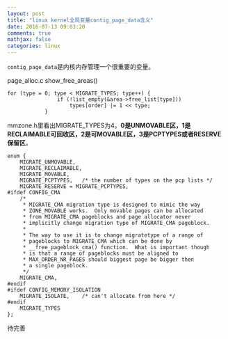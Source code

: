```yaml
---
layout: post
title: "linux kernel全局变量contig_page_data含义"
date: 2016-07-13 09:03:20
comments: true
mathjax: false
categories: linux
---
```


`contig_page_data`是内核内存管理一个很重要的变量。

<!--more-->

page_alloc.c  show_free_areas()

```
for (type = 0; type < MIGRATE_TYPES; type++) {
				if (!list_empty(&area->free_list[type]))
					types[order] |= 1 << type;
			}
```

mmzone.h里看出MIGRATE_TYPES为4。**0是UNMOVABLE区，1是RECLAIMABLE可回收区，2是可MOVABLE区，3是PCPTYPES或者RESERVE保留区**。
```
enum {
	MIGRATE_UNMOVABLE,
	MIGRATE_RECLAIMABLE,
	MIGRATE_MOVABLE,
	MIGRATE_PCPTYPES,	/* the number of types on the pcp lists */
	MIGRATE_RESERVE = MIGRATE_PCPTYPES,
#ifdef CONFIG_CMA
	/*
	 * MIGRATE_CMA migration type is designed to mimic the way
	 * ZONE_MOVABLE works.  Only movable pages can be allocated
	 * from MIGRATE_CMA pageblocks and page allocator never
	 * implicitly change migration type of MIGRATE_CMA pageblock.
	 *
	 * The way to use it is to change migratetype of a range of
	 * pageblocks to MIGRATE_CMA which can be done by
	 * __free_pageblock_cma() function.  What is important though
	 * is that a range of pageblocks must be aligned to
	 * MAX_ORDER_NR_PAGES should biggest page be bigger then
	 * a single pageblock.
	 */
	MIGRATE_CMA,
#endif
#ifdef CONFIG_MEMORY_ISOLATION
	MIGRATE_ISOLATE,	/* can't allocate from here */
#endif
	MIGRATE_TYPES
};
```

待完善
